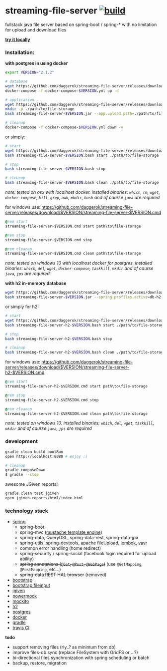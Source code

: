 streaming-file-server [![build](https://travis-ci.org/daggerok/streaming-file-server.svg?branch=master)](https://travis-ci.org/daggerok/streaming-file-server)
=====================

fullstack java file server based on spring-boot / spring-* with no limitation for upload and download files

[**try it locally**](https://github.com/daggerok/streaming-file-server/releases)

### Installation:

**with postgres in using docker**

```bash
export VERSION="2.1.2"

# database
wget https://github.com/daggerok/streaming-file-server/releases/download/$VERSION/docker-compose-$VERSION.yml
docker-compose -f docker-compose-$VERSION.yml up -d

# application
wget https://github.com/daggerok/streaming-file-server/releases/download/$VERSION/streaming-file-server-$VERSION.jar
mkdir -p ./path/to/file-storage
bash streaming-file-server-$VERSION.jar --app.upload.path=./path/to/file-storage

# cleanup
docker-compose -f docker-compose-$VERSION.yml down -v
```

or simply:

```bash
# start
wget https://github.com/daggerok/streaming-file-server/releases/download/$VERSION/streaming-file-server-$VERSION.bash
bash streaming-file-server-$VERSION.bash start ./path/to/file-storage

# stop
bash streaming-file-server-$VERSION.bash stop

# cleanup
bash streaming-file-server-$VERSION.bash clean ./path/to/file-storage
```

*note: tested on osx with localhost docker.
installed binaries: `which`, `rm`, `wget`, `docker-compose`, `kill`, `grep`, `awk`, `mkdir`, `bash` and of caurse `java` are required*

for windows use: https://github.com/daggerok/streaming-file-server/releases/download/$VERSION/streaming-file-server-$VERSION.cmd

```cmd
@rem start
streaming-file-server-$VERSION.cmd start path\to\file-storage

@rem stop
streaming-file-server-$VERSION.cmd stop

@rem cleanup
streaming-file-server-$VERSION.cmd clean path\to\file-storage
```

*note: tested on windows 10 with localhost docker for postgres.
installed binaries: `which`, `del`, `wget`, `docker-compose`, `taskkill`, `mkdir` and of caurse `java`, `jps` are required*

**with h2 in-memory database**

```bash
wget https://github.com/daggerok/streaming-file-server/releases/download/$VERSION/streaming-file-server-$VERSION.jar
bash streaming-file-server-$VERSION.jar --spring.profiles.active=db-h2
```

or simply for h2:

```bash
# start
wget https://github.com/daggerok/streaming-file-server/releases/download/$VERSION/streaming-file-server-h2-$VERSION.bash
bash streaming-file-server-h2-$VERSION.bash start ./path/to/file-storage

# stop
bash streaming-file-server-h2-$VERSION.bash stop

# cleanup
bash streaming-file-server-h2-$VERSION.bash clean ./path/to/file-storage
```

for windows use: https://github.com/daggerok/streaming-file-server/releases/download/$VERSION/streaming-file-server-h2-$VERSION.cmd

```cmd
@rem start
streaming-file-server-h2-$VERSION.cmd start path\to\file-storage

@rem stop
streaming-file-server-h2-$VERSION.cmd stop

@rem cleanup
streaming-file-server-h2-$VERSION.cmd clean path\to\file-storage
```

*note: tested on windows 10.
installed binaries: `which`, `del`, `wget`, `taskkill`, `mkdir` and of caurse `java`, `jps` are required*

### development

```sh
gradle clean build bootRun
open http://localhost:8080 # enjoy :)

# cleanup
gradle composeDown
$ gradle --stop
```

awesome JGiven reports!

```sh
gradle clean test jgiven
open jgiven-reports/html/index.html
```

### technology stack

- [spring](https://spring.io/)
  - spring-boot
  - spring-mvc ([mustache template engine](http://mustache.github.io/))
  - spring-data, QueryDSL, spring-data-rest, spring-data-jpa
  - spring-utils, spring-devtools, apache fileUpload, [lombok](https://projectlombok.org/), [vavr](http://www.vavr.io/)
  - common error handling (home redirect)
  - spring-security / spring-social (facebook login required for upload ability)
  - ~~spring annotations (`@Get`, `@Post`, `@WebPage`)~~ (use `@GetMapping`, `@PostMapping`, etc...)
  - ~~spring-data REST HAL browser~~ (removed)
- [bootstrap](http://getbootstrap.com/)
- [bootstrap fileinput](http://plugins.krajee.com/file-input)
- [jgiven](http://jgiven.org/)
- [powermock](https://github.com/jayway/powermock/wiki)
- [mockito](http://mockito.org/)
- [h2](http://www.h2database.com/html/cheatSheet.html)
- [postgres](https://www.postgresql.org/)
- [docker](https://www.docker.com/)
- [gradle](http://gradle.org/)
- [travis CI](https://travis-ci.org/)

**todo**

- support removing files (rly..? as minimum from db)
- improve files-db sync (replace FileSystem with GridFS or ...?)
- bi-directional files synchronization with spring scheduling or batch
- backup, restore, migration
